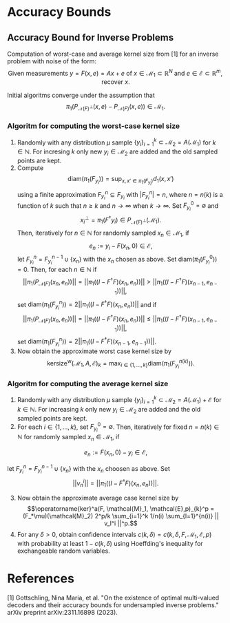# Accuracy Bounds

## Accuracy Bound for Inverse Problems

Computation of worst-case and average kernel size from [1] for an inverse problem with noise of the form: 
$$\text{Given measurements } y = F(x,e)=Ax+e \text{ of } x \in \mathcal{M}_1 \subset \mathbb{R}^N \text{ and } e \in \mathcal{E} \subset \mathbb{R}^m, \text{ recover } x.$$

Initial algoritms converge under the assumption that $$\pi_1(P_{\mathcal{N}(F)^\perp}(x,e) - P_{\mathcal{N}(F)}(x,e)) \in \mathcal{M}_1.$$

### Algoritm for computing the worst-case kernel size

1) Randomly with any distribution $\mu$ sample $\{y_i\}_{i=1}^k \subset \mathcal{M}_2 = A(\mathcal{M}_1)$ for $k \in \mathbb{N}$. For incresing $k$ only new $y_i \in \mathcal{M}_2$ are added and the old sampled points are kept.
2) Compute $$\text{diam}(\pi_1(F_{y_i})) = \sup_{x,x' \in \pi_1(F_{y_i})} d_1(x,x')$$ using a finite approximation $F_{y_i}^n \subseteq F_{y_i}$ with $|F_{y_i}^n|=n$, where $n = n(k)$ is a function of $k$ such that $n \geq k$ and $n \to \infty$ when $k \to \infty$. 
    Set $F^0_{y_i} = \emptyset$ and $$x^\perp_i = \pi_1(F^\dagger y_i) \in P_{\mathcal{N}(F)^\perp}(\mathcal{M}_1).$$ Then, iteratively for $n \in \mathbb{N}$ for randomly sampled $x_n \in \mathcal{M}_1$, if
       $$
        e_n:= y_i - F(x_n,0)\in \mathcal{E},
       $$
    let $F^n_{y_i}  = F^{n-1}_{y_i}  \cup \{x_n\}$ with the $x_n$ chosen as above. 
    Set $\text{diam}(\pi_1(F^0_{y_i}))=0$. Then, for each $n \in \mathbb{N}$ if 
        $$
        ||\pi_1(P_{\mathcal{N}(F)}(x_n,e_n))|| = ||\pi_1((I-F^{\dagger}F)(x_n,e_n))|| > ||\pi_1((I-F^{\dagger}F)(x_{n-1},e_{n-1}))||,
        $$
    set $\text{diam}(\pi_1(F^n_{y_i}))= 2||\pi_1((I-F^{\dagger}F)(x_n,e_n))||$ and if 
        $$
        ||\pi_1(P_{\mathcal{N}(F)}(x_n,e_n))|| = ||\pi_1((I-F^{\dagger}F)(x_n,e_n))|| \leq  ||\pi_1((I-F^{\dagger}F)(x_{n-1},e_{n-1}))||,$$
    set $\text{diam}(\pi_1(F^n_{y_i}))= 2||\pi_1((I-F^{\dagger}F)(x_{n-1},e_{n-1}))||$.
3) Now obtain the approximate worst case kernel size by 
       $$\operatorname{kersize}^\text{w}(\mathcal{M}_1, A, \mathcal{E})_{k} = \max_{i \in \{1, ..., k\}} \text{diam}(\pi_1(F^{n(k)}_{y_i})).$$

### Algoritm for computing the average kernel size

1) Randomly with any distribution $\mu$ sample $\{y_i\}_{i=1}^k \subset \mathcal{M}_2 = A(\mathcal{M}_1)+\mathcal{E}$ for $k \in \mathbb{N}$. For increasing $k$ only new $y_i \in \mathcal{M}_2$ are added and the old sampled points are kept.
2) For each $i \in \{1,...,k\}$, set $F^0_{y_i} = \emptyset$. Then, iteratively for fixed $n=n(k) \in \mathbb{N}$ for randomly sampled $x_n \in \mathcal{M}_1$, if
        
$$e_n:= F(x_n,0)- y_i \in \mathcal{E},$$

let $F^n_{y_i}  = F^{n-1}_{y_i}  \cup \{x_n\}$ with the $x_n$ choosen as above. Set 
$$
    ||v_n^i||= ||\pi_1((I-F^{\dagger}F)(x_n,e_n))||.
$$

3) Now obtain the approximate average case kernel size by $$\operatorname{ker}^a(F, \mathcal{M}_1, \mathcal{E},p)_{k}^p = (F_*\mu)(\mathcal{M}_2) 2^p/k \sum_{i=1}^k 1/n(i) \sum_{l=1}^{n(i)} || v_l^i ||^p.$$
4) For any $\delta >0$, obtain confidence intervals $c(k,\delta) = c(k,\delta,F, \mathcal{M}_1, \mathcal{E},p)$ with probability at least $1-c(k,\delta)$ using Hoeffding's inequality for exchangeable random variables.

# References
[1] Gottschling, Nina Maria, et al. "On the existence of optimal multi-valued decoders and their accuracy bounds for undersampled inverse problems." arXiv preprint arXiv:2311.16898 (2023).